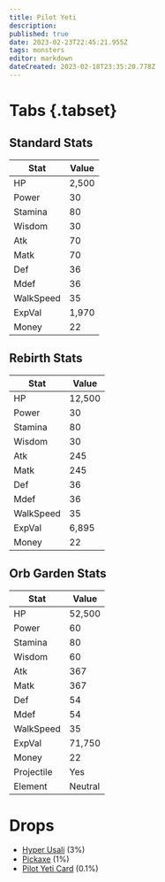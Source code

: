```yaml
---
title: Pilot Yeti
description: 
published: true
date: 2023-02-23T22:45:21.955Z
tags: monsters
editor: markdown
dateCreated: 2023-02-18T23:35:20.778Z
---
```


# Tabs {.tabset}

## Standard Stats

|Stat|Value|
|-|-|
|HP|2,500|
|Power|30|
|Stamina|80|
|Wisdom|30|
|Atk|70|
|Matk|70|
|Def|36|
|Mdef|36|
|WalkSpeed|35|
|ExpVal|1,970|
|Money|22|
## Rebirth Stats

|Stat|Value|
|-|-|
|HP|12,500|
|Power|30|
|Stamina|80|
|Wisdom|30|
|Atk|245|
|Matk|245|
|Def|36|
|Mdef|36|
|WalkSpeed|35|
|ExpVal|6,895|
|Money|22|
## Orb Garden Stats

|Stat|Value|
|-|-|
|HP|52,500|
|Power|60|
|Stamina|80|
|Wisdom|60|
|Atk|367|
|Matk|367|
|Def|54|
|Mdef|54|
|WalkSpeed|35|
|ExpVal|71,750|
|Money|22|
|Projectile|Yes|
|Element|Neutral|

# Drops
 * [Hyper Usali](/items/hyper-usali.md) (3%)
 * [Pickaxe](/items/pickaxe.md) (1%)
 * [Pilot Yeti Card](/items/pilot-yeti-card.md) (0.1%)
